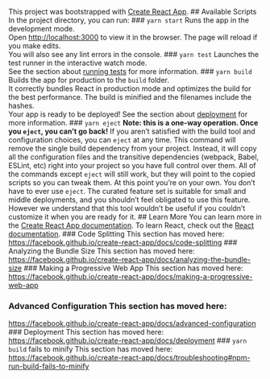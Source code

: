 This project was bootstrapped with [Create React
App](https://github.com/facebook/create-react-app). ## Available Scripts In the
project directory, you can run: ### `yarn start` Runs the app in the development
mode.<br />
Open [http://localhost:3000](http://localhost:3000) to view it in the browser.
The page will reload if you make edits.<br />
You will also see any lint errors in the console. ### `yarn test` Launches the
test runner in the interactive watch mode.<br />
See the section about [running
tests](https://facebook.github.io/create-react-app/docs/running-tests) for more
information. ### `yarn build` Builds the app for production to the `build`
folder.<br />
It correctly bundles React in production mode and optimizes the build for the
best performance. The build is minified and the filenames include the hashes.<br />
Your app is ready to be deployed! See the section about
[deployment](https://facebook.github.io/create-react-app/docs/deployment) for
more information. ### `yarn eject` **Note: this is a one-way operation. Once you
`eject`, you can’t go back!** If you aren’t satisfied with the build tool and
configuration choices, you can `eject` at any time. This command will remove the
single build dependency from your project. Instead, it will copy all the
configuration files and the transitive dependencies (webpack, Babel, ESLint,
etc) right into your project so you have full control over them. All of the
commands except `eject` will still work, but they will point to the copied
scripts so you can tweak them. At this point you’re on your own. You don’t have
to ever use `eject`. The curated feature set is suitable for small and middle
deployments, and you shouldn’t feel obligated to use this feature. However we
understand that this tool wouldn’t be useful if you couldn’t customize it when
you are ready for it. ## Learn More You can learn more in the [Create React App
documentation](https://facebook.github.io/create-react-app/docs/getting-started).
To learn React, check out the [React documentation](https://reactjs.org/). ###
Code Splitting This section has moved here:
https://facebook.github.io/create-react-app/docs/code-splitting ### Analyzing
the Bundle Size This section has moved here:
https://facebook.github.io/create-react-app/docs/analyzing-the-bundle-size ###
Making a Progressive Web App This section has moved here:
https://facebook.github.io/create-react-app/docs/making-a-progressive-web-app

### Advanced Configuration This section has moved here:

https://facebook.github.io/create-react-app/docs/advanced-configuration ###
Deployment This section has moved here:
https://facebook.github.io/create-react-app/docs/deployment ### `yarn build`
fails to minify This section has moved here:
https://facebook.github.io/create-react-app/docs/troubleshooting#npm-run-build-fails-to-minify
